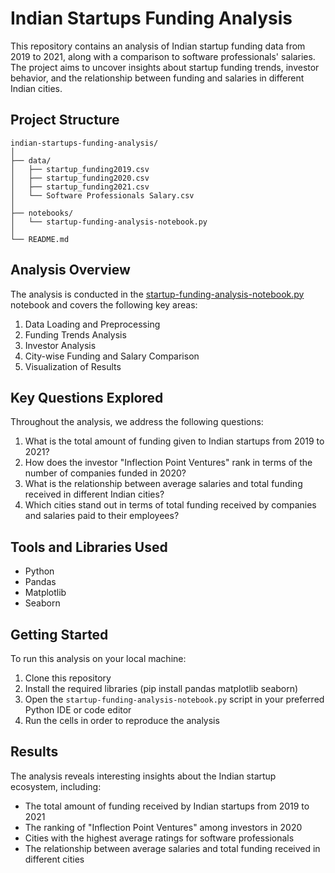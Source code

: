 # Indian Startups Funding Analysis

This repository contains an analysis of Indian startup funding data from 2019 to 2021, along with a comparison to software professionals' salaries. The project aims to uncover insights about startup funding trends, investor behavior, and the relationship between funding and salaries in different Indian cities.

## Project Structure

```
indian-startups-funding-analysis/
│
├── data/
│   ├── startup_funding2019.csv
│   ├── startup_funding2020.csv
│   ├── startup_funding2021.csv
│   └── Software Professionals Salary.csv
│
├── notebooks/
│   └── startup-funding-analysis-notebook.py
│
└── README.md
```

## Analysis Overview

The analysis is conducted in the [startup-funding-analysis-notebook.py](/notebooks/startup-funding-analysis-notebook.py) notebook and covers the following key areas:

1. Data Loading and Preprocessing
2. Funding Trends Analysis
3. Investor Analysis
4. City-wise Funding and Salary Comparison
5. Visualization of Results

## Key Questions Explored

Throughout the analysis, we address the following questions:

1. What is the total amount of funding given to Indian startups from 2019 to 2021?
2. How does the investor "Inflection Point Ventures" rank in terms of the number of companies funded in 2020?
3. What is the relationship between average salaries and total funding received in different Indian cities?
4. Which cities stand out in terms of total funding received by companies and salaries paid to their employees?

## Tools and Libraries Used

- Python
- Pandas
- Matplotlib
- Seaborn

## Getting Started

To run this analysis on your local machine:

1. Clone this repository
2. Install the required libraries (pip install pandas matplotlib seaborn)
3. Open the `startup-funding-analysis-notebook.py` script in your preferred Python IDE or code editor
4. Run the cells in order to reproduce the analysis

## Results

The analysis reveals interesting insights about the Indian startup ecosystem, including:

- The total amount of funding received by Indian startups from 2019 to 2021
- The ranking of "Inflection Point Ventures" among investors in 2020
- Cities with the highest average ratings for software professionals
- The relationship between average salaries and total funding received in different cities


